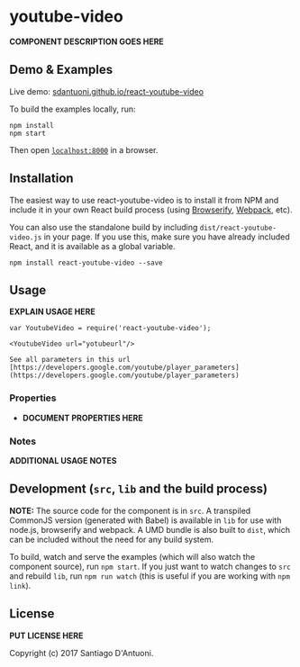 # youtube-video

__COMPONENT DESCRIPTION GOES HERE__


## Demo & Examples

Live demo: [sdantuoni.github.io/react-youtube-video](http://sdantuoni.github.io/react-youtube-video/)

To build the examples locally, run:

```
npm install
npm start
```

Then open [`localhost:8000`](http://localhost:8000) in a browser.


## Installation

The easiest way to use react-youtube-video is to install it from NPM and include it in your own React build process (using [Browserify](http://browserify.org), [Webpack](http://webpack.github.io/), etc).

You can also use the standalone build by including `dist/react-youtube-video.js` in your page. If you use this, make sure you have already included React, and it is available as a global variable.

```
npm install react-youtube-video --save
```


## Usage

__EXPLAIN USAGE HERE__

```
var YoutubeVideo = require('react-youtube-video');

<YoutubeVideo url="yotubeurl"/>

See all parameters in this url [https://developers.google.com/youtube/player_parameters](https://developers.google.com/youtube/player_parameters)
```

### Properties

* __DOCUMENT PROPERTIES HERE__

### Notes

__ADDITIONAL USAGE NOTES__


## Development (`src`, `lib` and the build process)

**NOTE:** The source code for the component is in `src`. A transpiled CommonJS version (generated with Babel) is available in `lib` for use with node.js, browserify and webpack. A UMD bundle is also built to `dist`, which can be included without the need for any build system.

To build, watch and serve the examples (which will also watch the component source), run `npm start`. If you just want to watch changes to `src` and rebuild `lib`, run `npm run watch` (this is useful if you are working with `npm link`).

## License

__PUT LICENSE HERE__

Copyright (c) 2017 Santiago D&#39;Antuoni.
